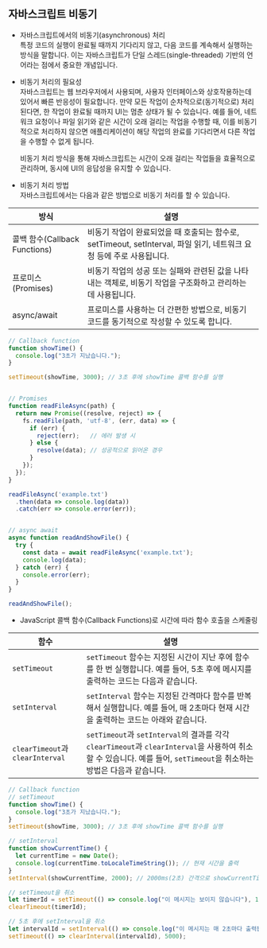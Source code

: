 ## 자바스크립트 비동기

- 자바스크립트에서의 비동기(asynchronous) 처리  
  특정 코드의 실행이 완료될 때까지 기다리지 않고, 다음 코드를 계속해서 실행하는 방식을 말합니다. 이는 자바스크립트가 단일 스레드(single-threaded) 기반의 언어라는 점에서 중요한 개념입니다.

- 비동기 처리의 필요성  
  자바스크립트는 웹 브라우저에서 사용되며, 사용자 인터페이스와 상호작용하는데 있어서 빠른 반응성이 필요합니다. 만약 모든 작업이 순차적으로(동기적으로) 처리된다면, 한 작업이 완료될 때까지 UI는 멈춘 상태가 될 수 있습니다. 예를 들어, 네트워크 요청이나 파일 읽기와 같은 시간이 오래 걸리는 작업을 수행할 때, 이를 비동기적으로 처리하지 않으면 애플리케이션이 해당 작업의 완료를 기다리면서 다른 작업을 수행할 수 없게 됩니다.

  비동기 처리 방식을 통해 자바스크립트는 시간이 오래 걸리는 작업들을 효율적으로 관리하며, 동시에 UI의 응답성을 유지할 수 있습니다.

- 비동기 처리 방법  
  자바스크립트에서는 다음과 같은 방법으로 비동기 처리를 할 수 있습니다.

| 방식 | 설명 |
|----------|-----|
| 콜백 함수(Callback Functions) | 비동기 작업이 완료되었을 때 호출되는 함수로, setTimeout, setInterval, 파일 읽기, 네트워크 요청 등에 주로 사용됩니다. |
| 프로미스(Promises)             | 비동기 작업의 성공 또는 실패와 관련된 값을 나타내는 객체로, 비동기 작업을 구조화하고 관리하는 데 사용됩니다.     |
| async/await               | 프로미스를 사용하는 더 간편한 방법으로, 비동기 코드를 동기적으로 작성할 수 있도록 합니다.               |

```js
// Callback function
function showTime() {
  console.log("3초가 지났습니다.");
}

setTimeout(showTime, 3000); // 3초 후에 showTime 콜백 함수를 실행


// Promises
function readFileAsync(path) {
  return new Promise((resolve, reject) => {
    fs.readFile(path, 'utf-8', (err, data) => {
      if (err) {
        reject(err);   // 에러 발생 시
      } else {
        resolve(data); // 성공적으로 읽어온 경우
      }
    });
  });
}

readFileAsync('example.txt')
  .then(data => console.log(data))
  .catch(err => console.error(err));


// async await
async function readAndShowFile() {
  try {
    const data = await readFileAsync('example.txt');
    console.log(data);
  } catch (err) {
    console.error(err);
  }
}

readAndShowFile();
```


- JavaScript 콜백 함수(Callback Functions)로 시간에 따라 함수 호출을 스케줄링

| 함수              | 설명 |
|------------------|------|
| `setTimeout`     | `setTimeout` 함수는 지정된 시간이 지난 후에 함수를 한 번 실행합니다. 예를 들어, 5초 후에 메시지를 출력하는 코드는 다음과 같습니다. |
| `setInterval`    | `setInterval` 함수는 지정된 간격마다 함수를 반복해서 실행합니다. 예를 들어, 매 2초마다 현재 시간을 출력하는 코드는 아래와 같습니다. |
| `clearTimeout`과 `clearInterval` | `setTimeout`과 `setInterval`의 결과를 각각 `clearTimeout`과 `clearInterval`을 사용하여 취소할 수 있습니다. 예를 들어, `setTimeout`을 취소하는 방법은 다음과 같습니다. |


```js
// Callback function
// setTimeout
function showTime() {
  console.log("3초가 지났습니다.");
}
setTimeout(showTime, 3000); // 3초 후에 showTime 콜백 함수를 실행

// setInterval
function showCurrentTime() {
  let currentTime = new Date();
  console.log(currentTime.toLocaleTimeString()); // 현재 시간을 출력
}
setInterval(showCurrentTime, 2000); // 2000ms(2초) 간격으로 showCurrentTime 함수 반복 호출

// setTimeout을 취소
let timerId = setTimeout(() => console.log("이 메시지는 보이지 않습니다"), 1000);
clearTimeout(timerId);

// 5초 후에 setInterval을 취소
let intervalId = setInterval(() => console.log("이 메시지는 매 2초마다 출력됩니다"), 2000);
setTimeout(() => clearInterval(intervalId), 5000);
```